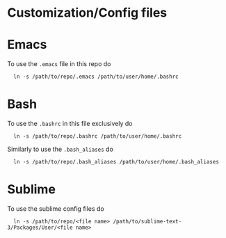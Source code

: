 # Customization/Config files

# Emacs
To use the `.emacs` file in this repo do
```shell
  ln -s /path/to/repo/.emacs /path/to/user/home/.bashrc
```

# Bash
To use the `.bashrc` in this file exclusively do
```shell
  ln -s /path/to/repo/.bashrc /path/to/user/home/.bashrc
```

Similarly to use the `.bash_aliases` do
```
  ln -s /path/to/repo/.bash_aliases /path/to/user/home/.bash_aliases
```

# Sublime
To use the sublime config files do
```shell
  ln -s /path/to/repo/<file name> /path/to/sublime-text-3/Packages/User/<file name>
```
